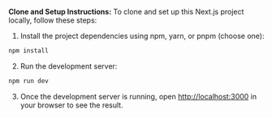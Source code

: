 **Clone and Setup Instructions:**
To clone and set up this Next.js project locally, follow these steps:

1. Install the project dependencies using npm, yarn, or pnpm (choose one):

```bash
npm install
```

2. Run the development server:

```bash
npm run dev
```

3. Once the development server is running, open [http://localhost:3000](http://localhost:3000) in your browser to see the result.
